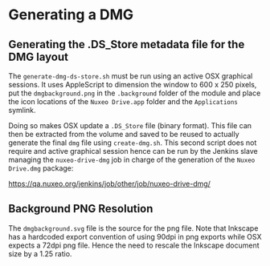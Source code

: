 # Generating a DMG

## Generating the .DS_Store metadata file for the DMG layout

The `generate-dmg-ds-store.sh` must be run using an active OSX graphical
sessions. It uses AppleScript to dimension the window to 600 x 250 pixels, put
the `dmgbackground.png` in the `.background` folder of the module and place the
icon locations of the `Nuxeo Drive.app` folder and the `Applications` symlink.

Doing so makes OSX update a `.DS_Store` file (binary format). This file can
then be extracted from the volume and saved to be reused to actually generate
the final `dmg` file using `create-dmg.sh`. This second script does not require
and active graphical session hence can be run by the Jenkins slave managing the
`nuxeo-drive-dmg` job in charge of the generation of the `Nuxeo
Drive.dmg` package:

  https://qa.nuxeo.org/jenkins/job/other/job/nuxeo-drive-dmg/

## Background PNG Resolution

The `dmgbackground.svg` file is the source for the png file. Note that Inkscape
has a hardcoded export convention of using 90dpi in png exports while OSX
expects a 72dpi png file. Hence the need to rescale the Inkscape document size
by a 1.25 ratio.
